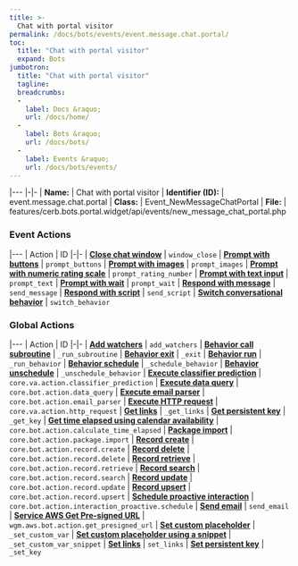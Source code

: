 ```yaml
---
title: >-
  Chat with portal visitor
permalink: /docs/bots/events/event.message.chat.portal/
toc:
  title: "Chat with portal visitor"
  expand: Bots
jumbotron:
  title: "Chat with portal visitor"
  tagline: 
  breadcrumbs:
  -
    label: Docs &raquo;
    url: /docs/home/
  -
    label: Bots &raquo;
    url: /docs/bots/
  -
    label: Events &raquo;
    url: /docs/bots/events/
---
```


|---
|-|-
| **Name:** | Chat with portal visitor
| **Identifier (ID):** | event.message.chat.portal
| **Class:** | Event_NewMessageChatPortal
| **File:** | features/cerb.bots.portal.widget/api/events/new_message_chat_portal.php

### Event Actions

|---
| Action | ID
|-|-
| [**Close chat window**](/docs/bots/events/event.message.chat.portal/actions/window_close/) | `window_close`
| [**Prompt with buttons**](/docs/bots/events/event.message.chat.portal/actions/prompt_buttons/) | `prompt_buttons`
| [**Prompt with images**](/docs/bots/events/event.message.chat.portal/actions/prompt_images/) | `prompt_images`
| [**Prompt with numeric rating scale**](/docs/bots/events/event.message.chat.portal/actions/prompt_rating_number/) | `prompt_rating_number`
| [**Prompt with text input**](/docs/bots/events/event.message.chat.portal/actions/prompt_text/) | `prompt_text`
| [**Prompt with wait**](/docs/bots/events/event.message.chat.portal/actions/prompt_wait/) | `prompt_wait`
| [**Respond with message**](/docs/bots/events/event.message.chat.portal/actions/send_message/) | `send_message`
| [**Respond with script**](/docs/bots/events/event.message.chat.portal/actions/send_script/) | `send_script`
| [**Switch conversational behavior**](/docs/bots/events/event.message.chat.portal/actions/switch_behavior/) | `switch_behavior`

### Global Actions

|---
| Action | ID
|-|-
| [**Add watchers**](/docs/bots/events/actions/add_watchers/) | `add_watchers`
| [**Behavior call subroutine**](/docs/bots/events/actions/_run_subroutine/) | `_run_subroutine`
| [**Behavior exit**](/docs/bots/events/actions/_exit/) | `_exit`
| [**Behavior run**](/docs/bots/events/actions/_run_behavior/) | `_run_behavior`
| [**Behavior schedule**](/docs/bots/events/actions/_schedule_behavior/) | `_schedule_behavior`
| [**Behavior unschedule**](/docs/bots/events/actions/_unschedule_behavior/) | `_unschedule_behavior`
| [**Execute classifier prediction**](/docs/bots/events/actions/core.va.action.classifier_prediction/) | `core.va.action.classifier_prediction`
| [**Execute data query**](/docs/bots/events/actions/core.bot.action.data_query/) | `core.bot.action.data_query`
| [**Execute email parser**](/docs/bots/events/actions/core.bot.action.email_parser/) | `core.bot.action.email_parser`
| [**Execute HTTP request**](/docs/bots/events/actions/core.va.action.http_request/) | `core.va.action.http_request`
| [**Get links**](/docs/bots/events/actions/_get_links/) | `_get_links`
| [**Get persistent key**](/docs/bots/events/actions/_get_key/) | `_get_key`
| [**Get time elapsed using calendar availability**](/docs/bots/events/actions/core.bot.action.calculate_time_elapsed/) | `core.bot.action.calculate_time_elapsed`
| [**Package import**](/docs/bots/events/actions/core.bot.action.package.import/) | `core.bot.action.package.import`
| [**Record create**](/docs/bots/events/actions/core.bot.action.record.create/) | `core.bot.action.record.create`
| [**Record delete**](/docs/bots/events/actions/core.bot.action.record.delete/) | `core.bot.action.record.delete`
| [**Record retrieve**](/docs/bots/events/actions/core.bot.action.record.retrieve/) | `core.bot.action.record.retrieve`
| [**Record search**](/docs/bots/events/actions/core.bot.action.record.search/) | `core.bot.action.record.search`
| [**Record update**](/docs/bots/events/actions/core.bot.action.record.update/) | `core.bot.action.record.update`
| [**Record upsert**](/docs/bots/events/actions/core.bot.action.record.upsert/) | `core.bot.action.record.upsert`
| [**Schedule proactive interaction**](/docs/bots/events/actions/core.bot.action.interaction_proactive.schedule/) | `core.bot.action.interaction_proactive.schedule`
| [**Send email**](/docs/bots/events/actions/send_email/) | `send_email`
| [**Service AWS Get Pre-signed URL**](/docs/bots/events/actions/wgm.aws.bot.action.get_presigned_url/) | `wgm.aws.bot.action.get_presigned_url`
| [**Set custom placeholder**](/docs/bots/events/actions/_set_custom_var/) | `_set_custom_var`
| [**Set custom placeholder using a snippet**](/docs/bots/events/actions/_set_custom_var_snippet/) | `_set_custom_var_snippet`
| [**Set links**](/docs/bots/events/actions/set_links/) | `set_links`
| [**Set persistent key**](/docs/bots/events/actions/_set_key/) | `_set_key`
